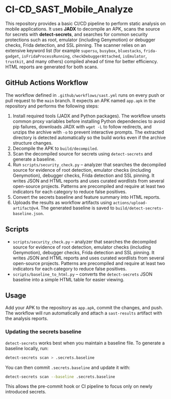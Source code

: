 # CI-CD_SAST_Mobile_Analyze

This repository provides a basic CI/CD pipeline to perform static analysis on mobile applications. It uses **JADX** to decompile an APK, scans the source for secrets with **detect-secrets**, and searches for common security protections such as root, emulator (including Genymotion) or debugger checks, Frida detection, and SSL pinning. The scanner relies on an extensive keyword list (for example `supersu`, `busybox`, `bluestacks`, `frida-gadget`, `isFridaProcessRunning`, `checkDebuggerAttached`, `isEmulator`, `trustkit`, and many others) compiled ahead of time for better efficiency. HTML reports are generated for both scans.

## GitHub Actions Workflow
The workflow defined in `.github/workflows/sast.yml` runs on every push or pull request to the `main` branch. It expects an APK named `app.apk` in the repository and performs the following steps:

1. Install required tools (JADX and Python packages). The workflow unsets common
   proxy variables before installing Python dependencies to avoid pip failures,
   downloads JADX with `wget -L` to follow redirects, and unzips the archive with
   `-o` to prevent interactive prompts. The extracted directory is detected
   automatically so the build works even if the archive structure changes.
2. Decompile the APK to `build/decompiled`.
3. Scan the decompiled source for secrets using `detect-secrets` and generate a baseline.
4. Run `scripts/security_check.py` – analyzer that searches the decompiled source for evidence of root detection, emulator checks (including Genymotion), debugger checks, Frida detection and SSL pinning. It writes JSON and HTML reports and uses curated wordlists from several open-source projects. Patterns are precompiled and require at least two indicators for each category to reduce false positives.
5. Convert the secrets baseline and feature summary into HTML reports.
6. Uploads the results as workflow artifacts using `actions/upload-artifact@v4`. The generated baseline is saved to `build/detect-secrets-baseline.json`.

## Scripts
- `scripts/security_check.py` – analyzer that searches the decompiled source for evidence of root detection, emulator checks (including Genymotion), debugger checks, Frida detection and SSL pinning. It writes JSON and HTML reports and uses curated wordlists from several open-source projects. Patterns are precompiled and require at least two indicators for each category to reduce false positives.
- `scripts/baseline_to_html.py` – converts the `detect-secrets` JSON baseline into a simple HTML table for easier viewing.

## Usage
Add your APK to the repository as `app.apk`, commit the changes, and push. The workflow will run automatically and attach a `sast-results` artifact with the analysis reports.

### Updating the secrets baseline
`detect-secrets` works best when you maintain a baseline file. To generate a baseline locally, run:

```bash
detect-secrets scan > .secrets.baseline
```

You can then commit `.secrets.baseline` and update it with:

```bash
detect-secrets scan --baseline .secrets.baseline
```

This allows the pre-commit hook or CI pipeline to focus only on newly introduced secrets.
